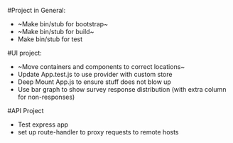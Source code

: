 #Project in General:
  - ~Make bin/stub for bootstrap~
  - ~Make bin/stub for build~
  - Make bin/stub for test

#UI project:
  - ~Move containers and components to correct locations~
  - Update App.test.js to use provider with custom store
  - Deep Mount App.js to ensure stuff does not blow up
  - Use bar graph to show survey response distribution (with extra column for non-responses)

#API Project
  - Test express app
  - set up route-handler to proxy requests to remote hosts
